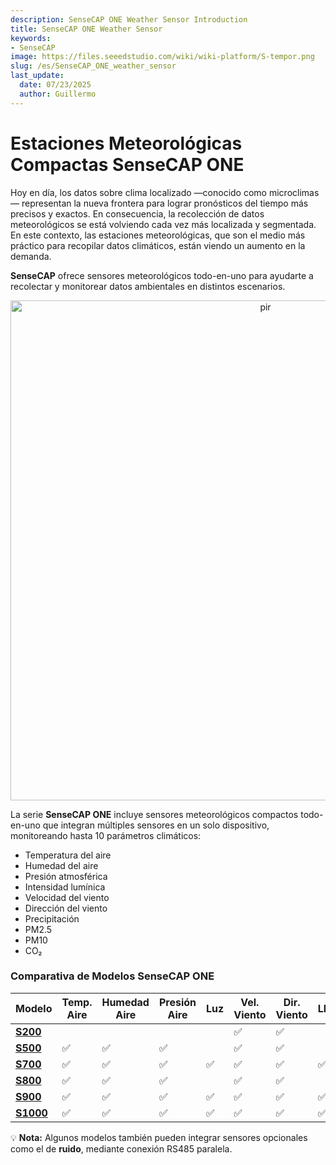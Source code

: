 ```yaml
---
description: SenseCAP ONE Weather Sensor Introduction
title: SenseCAP ONE Weather Sensor
keywords:
- SenseCAP
image: https://files.seeedstudio.com/wiki/wiki-platform/S-tempor.png
slug: /es/SenseCAP_ONE_weather_sensor
last_update:
  date: 07/23/2025
  author: Guillermo
---
```


# Estaciones Meteorológicas Compactas SenseCAP ONE

Hoy en día, los datos sobre clima localizado —conocido como microclimas— representan la nueva frontera para lograr pronósticos del tiempo más precisos y exactos. En consecuencia, la recolección de datos meteorológicos se está volviendo cada vez más localizada y segmentada. En este contexto, las estaciones meteorológicas, que son el medio más práctico para recopilar datos climáticos, están viendo un aumento en la demanda.

**SenseCAP** ofrece sensores meteorológicos todo-en-uno para ayudarte a recolectar y monitorear datos ambientales en distintos escenarios.

<p align="center"><img src="https://wdcdn.qpic.cn/MTY4ODg1NDUzODQzODY1Mw_607717_gJ-z6vK8gbiTsmB3_1681182673?w=960&h=766" alt="pir" width="800" /></p>

La serie **SenseCAP ONE** incluye sensores meteorológicos compactos todo-en-uno que integran múltiples sensores en un solo dispositivo, monitoreando hasta 10 parámetros climáticos:

- Temperatura del aire  
- Humedad del aire  
- Presión atmosférica  
- Intensidad lumínica  
- Velocidad del viento  
- Dirección del viento  
- Precipitación  
- PM2.5  
- PM10  
- CO₂

### Comparativa de Modelos SenseCAP ONE

| Modelo | Temp. Aire | Humedad Aire | Presión Aire | Luz | Vel. Viento | Dir. Viento | Lluvia | PM2.5 | PM10 | CO₂ | Ruido |
|--------|-------------|---------------|----------------|------|----------------|----------------|---------|--------|--------|------|--------|
| [**S200**](https://www.seeedstudio.com/SenseCAP-S200-Wind-Speed-and-Direction-Sensor-p-5693.html) |  |  |  |  | ✅ | ✅ |  |  |  |  |  |
| [**S500**](https://www.seeedstudio.com/SenseCAP-S500-5-in-1-Compact-Weather-Station-p-5652.html) | ✅ | ✅ | ✅ |  | ✅ | ✅ |  |  |  |  |  |
| [**S700**](https://www.seeedstudio.com/SenseCAP-S700-7-in-1-Compact-Weather-Station-p-5651.html) | ✅ | ✅ | ✅ | ✅ | ✅ | ✅ | ✅ |  |  |  |  |
| [**S800**](https://www.seeedstudio.com/SenseCAP-S800-8-in-1-Compact-Weather-Station-p-5653.html) | ✅ | ✅ | ✅ |  | ✅ | ✅ |  | ✅ | ✅ |  | ✅ |
| [**S900**](https://www.seeedstudio.com/SenseCAPONE-S900-9in1-Compact-Weather-Sensor-p-4881.html) | ✅ | ✅ | ✅ | ✅ | ✅ | ✅ | ✅ | ✅ | ✅ |  |  |
| [**S1000**](https://www.seeedstudio.com/SenseCAP-S1000-10-in-1-Compact-Weather-Station-p-5654.html) | ✅ | ✅ | ✅ | ✅ | ✅ | ✅ | ✅ | ✅ | ✅ | ✅ |  |

💡 **Nota:** Algunos modelos también pueden integrar sensores opcionales como el de **ruido**, mediante conexión RS485 paralela.